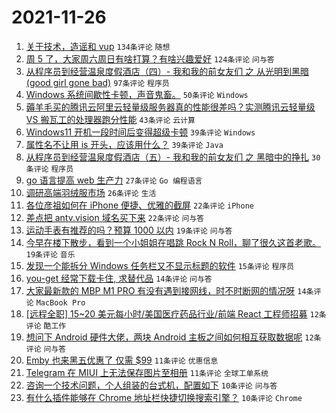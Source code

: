 # 2021-11-26

1. [关于技术，造谣和 vup](https://www.v2ex.com/t/818099) `134条评论` `随想`
1. [周 5 了，大家周六周日有啥打算？有啥兴趣爱好](https://www.v2ex.com/t/818055) `124条评论` `问与答`
1. [从程序员到经营温泉度假酒店（四）- 我和我的前女友们 之 从光明到黑暗(good girl gone bad)](https://www.v2ex.com/t/818070) `97条评论` `程序员`
1. [Windows 系统间歇性卡顿，声音鬼畜。](https://www.v2ex.com/t/818084) `50条评论` `Windows`
1. [薅羊毛买的腾讯云阿里云轻量级服务器真的性能很差吗？实测腾讯云轻量级 VS 搬瓦工的处理器跑分性能](https://www.v2ex.com/t/818105) `43条评论` `云计算`
1. [Windows11 开机一段时间后变得超级卡顿](https://www.v2ex.com/t/818089) `39条评论` `Windows`
1. [属性名不让用 is 开头，应该用什么？](https://www.v2ex.com/t/818150) `39条评论` `Java`
1. [从程序员到经营温泉度假酒店（五）- 我和我的前女友们 之 黑暗中的挣扎](https://www.v2ex.com/t/818130) `30条评论` `程序员`
1. [go 语言提高 web 生产力](https://www.v2ex.com/t/818157) `27条评论` `Go 编程语言`
1. [调研高端羽绒服市场](https://www.v2ex.com/t/818137) `26条评论` `生活`
1. [各位彦祖如何在 iPhone 便捷、优雅的截屏](https://www.v2ex.com/t/818088) `22条评论` `iPhone`
1. [差点把 antv.vision 域名买下来](https://www.v2ex.com/t/818080) `22条评论` `问与答`
1. [运动手表有推荐的吗？预算 1000 以内](https://www.v2ex.com/t/818094) `19条评论` `问与答`
1. [今早在楼下散步，看到一个小姐姐在唱跳 Rock N Roll，聊了很久这首老歌。](https://www.v2ex.com/t/818086) `19条评论` `音乐`
1. [发现一个能拆分 Windows 任务栏又不显示标题的软件](https://www.v2ex.com/t/818079) `15条评论` `程序员`
1. [you-get 经常下载卡住, 求替代品](https://www.v2ex.com/t/818153) `14条评论` `问与答`
1. [大家最新款的 MBP M1 PRO 有没有遇到接网线，时不时断网的情况呀](https://www.v2ex.com/t/818138) `14条评论` `MacBook Pro`
1. [[远程全职] 15~20 美元每小时/美国医疗药品行业/前端 React 工程师招募](https://www.v2ex.com/t/818147) `12条评论` `酷工作`
1. [想问下 Android 硬件大佬，两块 Android 主板之间如何相互获取数据呢](https://www.v2ex.com/t/818139) `12条评论` `问与答`
1. [Emby 也来黑五优惠了 仅需 $99](https://www.v2ex.com/t/818092) `11条评论` `优惠信息`
1. [Telegram 在 MIUI 上无法保存图片至相册](https://www.v2ex.com/t/818091) `11条评论` `全球工单系统`
1. [咨询一个技术问题，个人组装的台式机，配置如下](https://www.v2ex.com/t/818172) `10条评论` `问与答`
1. [有什么插件能够在 Chrome 地址栏快捷切换搜索引擎？](https://www.v2ex.com/t/818134) `10条评论` `Chrome`
